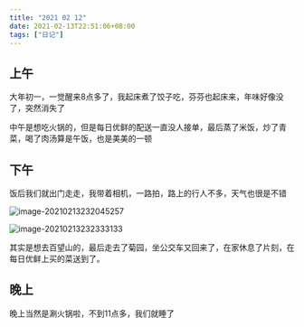 ```yaml
---
title: "2021 02 12"
date: 2021-02-13T22:51:06+08:00
tags: ["日记"]
---
```




## 上午

大年初一，一觉醒来8点多了，我起床煮了饺子吃，芬芬也起床来，年味好像没了，突然消失了

中午是想吃火锅的，但是每日优鲜的配送一直没人接单，最后蒸了米饭，炒了青菜，喝了肉汤算是午饭，也是美美的一顿

## 下午

饭后我们就出门走走，我带着相机，一路拍，路上的行人不多，天气也很是不错

![image-20210213232045257](https://i.loli.net/2021/02/13/qvW3uEUiNlgQwBO.png)

![image-20210213232333133](https://i.loli.net/2021/02/13/Dxo2KeOQUwLHA9j.png)

其实是想去百望山的，最后走去了菊园，坐公交车又回来了，在家休息了片刻，在每日优鲜上买的菜送到了。

## 晚上

晚上当然是涮火锅啦，不到11点多，我们就睡了